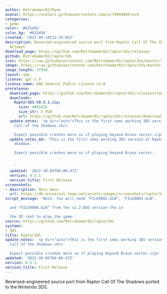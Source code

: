 ```yaml
---
author: RetroGamer02/Ryan
avatar: https://avatars.githubusercontent.com/u/70994866?v=4
categories:
- game
color: '#625456'
color_bg: '#625456'
created: '2022-09-10T22:26:05Z'
description: Reversed-engineered source port from Raptor Call Of The Shadows 3DS Port
  Attempt
download_page: https://github.com/RetroGamer02/raptor3ds/releases
github: RetroGamer02/raptor3ds
icon: https://raw.githubusercontent.com/RetroGamer02/raptor3ds/master/rapicon.png
image: https://raw.githubusercontent.com/RetroGamer02/raptor3ds/master/RapBanner.png
image_length: 37938
layout: app
license: gpl-2.0
license_name: GNU General Public License v2.0
prerelease:
  download_page: https://github.com/RetroGamer02/raptor3ds/releases/tag/0.5.1
  downloads:
    Raptor3DS.V0.5.1.zip:
      size: 4061425
      size_str: 3 MiB
      url: https://github.com/RetroGamer02/raptor3ds/releases/download/0.5.1/Raptor3DS.V0.5.1.zip
  update_notes: '<p dir="auto">This is the first semi working 3DS version of Raptor
    Call of the Shadows.<br>

    Expect possible crashes more so if playing beyond Bravo sector.</p>'
  update_notes_md: 'This is the first semi working 3DS version of Raptor Call of the
    Shadows.

    Expect possible crashes more so if playing beyond Bravo sector.


    '
  updated: '2022-10-05T04:06:47Z'
  version: 0.5.1
  version_title: First Release
screenshots:
- description: Main menu
  url: https://db.universal-team.net/assets/images/screenshots/raptor3ds/main-menu.png
script_message: 'Note: You will need "FILE0002.GLB", "FILE0003.GLB",

  and "FILE0004.GLB" from the v1.2 DOS version the in

  the SD root to play the game.'
source: https://github.com/RetroGamer02/raptor3ds
systems:
- 3DS
title: Raptor3DS
update_notes: '<p dir="auto">This is the first semi working 3DS version of Raptor
  Call of the Shadows.<br>

  Expect possible crashes more so if playing beyond Bravo sector.</p>'
updated: '2022-10-05T04:06:47Z'
version: 0.5.1
version_title: First Release
---
```

Reversed-engineered source port from Raptor Call Of The Shadows ported to the Nintendo 3DS.